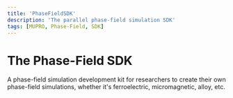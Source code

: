 ```yaml
---
title: 'PhaseFieldSDK'
description: 'The parallel phase-field simulation SDK'
tags: [MUPRO, Phase-Field, SDK]
---
```


# The Phase-Field SDK
A phase-field simulation development kit for researchers to create their own phase-field simulations, whether it's ferroelectric, micromagnetic, alloy, etc.